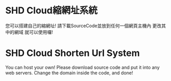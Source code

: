 # SHD Cloud縮網址系統
您可以搭建自己的縮網址!
請下載SourceCode並放到任何一個網頁主機內
更改其中的網域 就可以使用囉!
# SHD Cloud Shorten Url System
You can host your own!
Please download source code and put it into any web servers.
Change the domain inside the code, and done!
